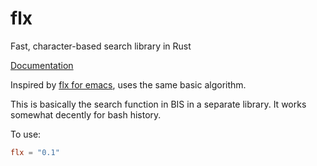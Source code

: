 # flx
Fast, character-based search library in Rust

[Documentation](https://docs.rs/flx)

Inspired by [flx for emacs](https://github.com/lewang/flx), uses the same basic algorithm.

This is basically the search function in BIS in a separate library. It works somewhat decently for bash history.

To use:
```toml
flx = "0.1"
```
